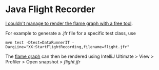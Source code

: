 # Java Flight Recorder

[I couldn't manage to render the flame graph with a free tool](https://stackoverflow.com/questions/75886090/cant-see-flame-graph-from-jfr-file-with-jmc-or-flameviewer).

For example to generate a .jfr file for a specific test class, use

`mvn test -Dtest=DataRunnerIT -DargLine="XX:StartFlightRecording,filename=flight.jfr"`

The [flame graph](https://www.jetbrains.com/help/idea/read-the-profiling-report.html) can then be rendered using
IntelliJ Ultimate > View > Profiler > Open snapshot > _flight.jfr_
